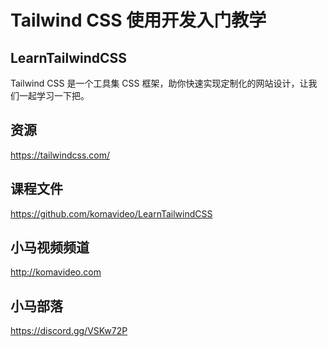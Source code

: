 Tailwind CSS 使用开发入门教学
===========================

## LearnTailwindCSS

Tailwind CSS 是一个工具集 CSS 框架，助你快速实现定制化的网站设计，让我们一起学习一下把。



## 资源

https://tailwindcss.com/

## 课程文件

https://github.com/komavideo/LearnTailwindCSS

## 小马视频频道

http://komavideo.com

## 小马部落

https://discord.gg/VSKw72P
